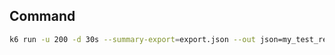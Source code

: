 ## Command

```sh
k6 run -u 200 -d 30s --summary-export=export.json --out json=my_test_result.json script-k6.js
```
